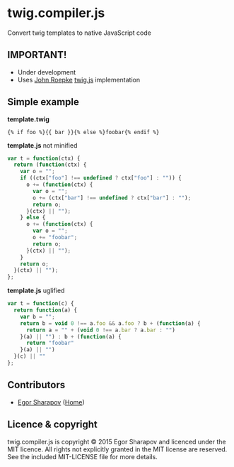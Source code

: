 # twig.compiler.js

Convert twig templates to native JavaScript code

## IMPORTANT!

* Under development
* Uses [John Roepke](https://github.com/justjohn) [twig.js](https://github.com/justjohn/twig.js) implementation

## Simple example

**template.twig**
```twig
{% if foo %}{{ bar }}{% else %}foobar{% endif %}
```

**template.js** not minified
```javascript
var t = function(ctx) {
  return (function(ctx) {
    var o = "";
    if ((ctx["foo"] !== undefined ? ctx["foo"] : "")) {
      o += (function(ctx) {
        var o = "";
        o += (ctx["bar"] !== undefined ? ctx["bar"] : "");
        return o;
      }(ctx) || "");
    } else {
      o += (function(ctx) {
        var o = "";
        o += "foobar";
        return o;
      }(ctx) || "");
    }
    return o;
  }(ctx) || "");
};
```
**template.js** uglified
```javascript
var t = function(c) {
  return function(a) {
    var b = "";
    return b = void 0 !== a.foo && a.foo ? b + (function(a) {
      return a = "" + (void 0 !== a.bar ? a.bar : "")
    }(a) || "") : b + (function(a) {
      return "foobar"
    }(a) || "")
  }(c) || ""
};
```

## Contributors

  * [Egor Sharapov](https://github.com/egych/twig.compiler.js/commits/master?author=egych) ([Home](http://egorshar.ru))

## Licence & copyright

twig.compiler.js is copyright &copy; 2015 Egor Sharapov and licenced under the MIT licence. All rights not explicitly granted in the MIT license are reserved. See the included MIT-LICENSE file for more details.
